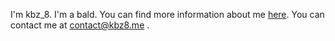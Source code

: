 I'm kbz_8. I'm a bald.
You can find more information about me [here](https://portfolio.kbz8.me).
You can contact me at contact@kbz8.me .
